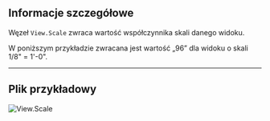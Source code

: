 ## Informacje szczegółowe
Węzeł `View.Scale` zwraca wartość współczynnika skali danego widoku.

W poniższym przykładzie zwracana jest wartość „96” dla widoku o skali 1/8" = 1'-0".
___
## Plik przykładowy

![View.Scale](./Revit.Elements.Views.View.Scale_img.jpg)
